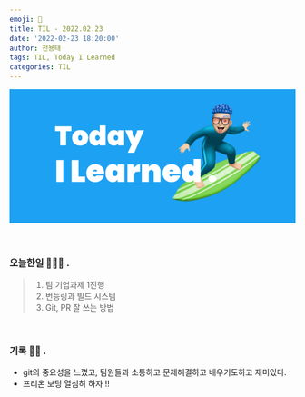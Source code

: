 ```yaml
---
emoji: 🌊
title: TIL - 2022.02.23
date: '2022-02-23 18:20:00'
author: 전용태
tags: TIL, Today I Learned
categories: TIL
---
```


![TIL.png](TIL.png)

<br />

### 오늘한일 👨🏻‍💻 .

> 1. 팀 기업과제 1진행
> 2. 번등링과 빌드 시스템
> 3. Git, PR 잘 쓰는 방법

<br />

### 기록 ✍🏻 .

- git의 중요성을 느꼈고, 팀원들과 소통하고 문제해결하고 배우기도하고 재미있다.
- 프리온 보딩 열심히 하자 !!

<br />
<br />
